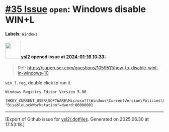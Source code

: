 # [\#35 Issue](https://github.com/ysl2/.dotfiles/issues/35) `open`: Windows disable WIN+L
**Labels**: `Windows`


#### <img src="https://avatars.githubusercontent.com/u/39717545?u=3a56d7b47e1688f70c83e440ba0835f8d24c43e3&v=4" width="50">[ysl2](https://github.com/ysl2) opened issue at [2024-01-16 10:33](https://github.com/ysl2/.dotfiles/issues/35):

> Ref: https://superuser.com/questions/1059511/how-to-disable-winl-in-windows-10

`win_l.reg`, double click to run it.

```
Windows Registry Editor Version 5.00

[HKEY_CURRENT_USER\SOFTWARE\Microsoft\Windows\CurrentVersion\Policies\System]
"DisableLockWorkstation"=dword:00000001
```




-------------------------------------------------------------------------------



[Export of Github issue for [ysl2/.dotfiles](https://github.com/ysl2/.dotfiles). Generated on 2025.06.30 at 17:53:18.]
